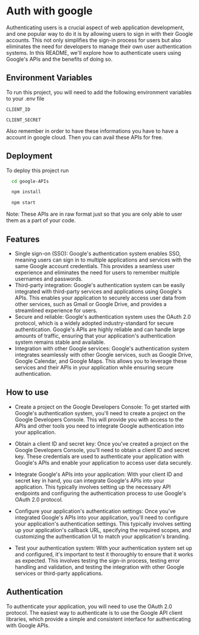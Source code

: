 
# Auth with google

Authenticating users is a crucial aspect of web application development, and one popular way to do it is by allowing users to sign in with their Google accounts. This not only simplifies the sign-in process for users but also eliminates the need for developers to manage their own user authentication systems. In this README, we'll explore how to authenticate users using Google's APIs and the benefits of doing so.




## Environment Variables

To run this project, you will need to add the following environment variables to your .env file

`CLIENT_ID`

`CLIENT_SECRET`


Also remember in order to have these informations you have to have a account in google cloud. Then you can avail these APIs for free. 
## Deployment

To deploy this project run

```bash
  cd google-APIs
```
```bash
  npm install
```

```bash
  npm start
```

Note: These APIs are in raw format just so that you are only able to user them as a part of your code.
## Features

- Single sign-on (SSO): Google's authentication system enables SSO, meaning users can sign in to multiple applications and services with the same Google account credentials. This provides a seamless user experience and eliminates the need for users to remember multiple usernames and passwords.
- Third-party integration: Google's authentication system can be easily integrated with third-party services and applications using Google's APIs. This enables your application to securely access user data from other services, such as Gmail or Google Drive, and provides a streamlined experience for users.
- Secure and reliable: Google's authentication system uses the OAuth 2.0 protocol, which is a widely adopted industry-standard for secure authentication. Google's APIs are highly reliable and can handle large amounts of traffic, ensuring that your application's authentication system remains stable and available.
- Integration with other Google services: Google's authentication system integrates seamlessly with other Google services, such as Google Drive, Google Calendar, and Google Maps. This allows you to leverage these services and their APIs in your application while ensuring secure authentication.



## How to use

- Create a project on the Google Developers Console: To get started with Google's authentication system, you'll need to create a project on the Google Developers Console. This will provide you with access to the APIs and other tools you need to integrate Google authentication into your application.

- Obtain a client ID and secret key: Once you've created a project on the Google Developers Console, you'll need to obtain a client ID and secret key. These credentials are used to authenticate your application with Google's APIs and enable your application to access user data securely.

- Integrate Google's APIs into your application: With your client ID and secret key in hand, you can integrate Google's APIs into your application. This typically involves setting up the necessary API endpoints and configuring the authentication process to use Google's OAuth 2.0 protocol.

- Configure your application's authentication settings: Once you've integrated Google's APIs into your application, you'll need to configure your application's authentication settings. This typically involves setting up your application's callback URL, specifying the required scopes, and customizing the authentication UI to match your application's branding.

- Test your authentication system: With your authentication system set up and configured, it's important to test it thoroughly to ensure that it works as expected. This involves testing the sign-in process, testing error handling and validation, and testing the integration with other Google services or third-party applications.

## Authentication
To authenticate your application, you will need to use the OAuth 2.0 protocol. The easiest way to authenticate is to use the Google API client libraries, which provide a simple and consistent interface for authenticating with Google APIs.



